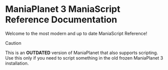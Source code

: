 # ManiaPlanet 3 ManiaScript Reference Documentation

Welcome to the most modern and up to date ManiaScript Reference!

> [!caution]
> This is an **OUTDATED** version of ManiaPlanet that also supports scripting. Use this only if you need to script something in the old frozen ManiaPlanet 3 installation.